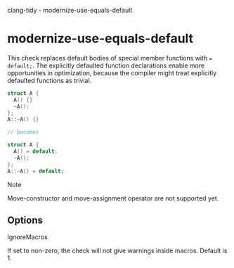 clang-tidy - modernize-use-equals-default

</div>

# modernize-use-equals-default

This check replaces default bodies of special member functions with
`= default;`. The explicitly defaulted function declarations enable more
opportunities in optimization, because the compiler might treat
explicitly defaulted functions as trivial.

``` c++
struct A {
  A() {}
  ~A();
};
A::~A() {}

// becomes

struct A {
  A() = default;
  ~A();
};
A::~A() = default;
```

<div class="note">

<div class="title">

Note

</div>

Move-constructor and move-assignment operator are not supported yet.

</div>

## Options

<div class="option">

IgnoreMacros

If set to non-zero, the check will not give warnings inside macros.
Default is <span class="title-ref">1</span>.

</div>
